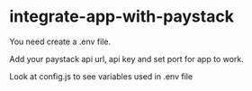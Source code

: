 # integrate-app-with-paystack

You need create a .env file.

Add your paystack api url, api key and set port for app to work.

Look at config.js to see variables used in .env file
